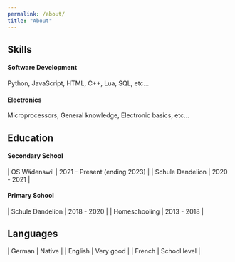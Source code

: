 ```yaml
---
permalink: /about/
title: "About"
---
```


## Skills

#### Software Development

Python, JavaScript, HTML, C++, Lua, SQL, etc…

#### Electronics

Microprocessors, General knowledge, Electronic basics, etc...

## Education

#### Secondary School

| OS Wädenswil | 2021 - Present (ending 2023) |
| Schule Dandelion | 2020 - 2021 |

#### Primary School

| Schule Dandelion | 2018 - 2020 |
| Homeschooling | 2013 - 2018 |

## Languages

| German | Native |
| English | Very good |
| French | School level |
